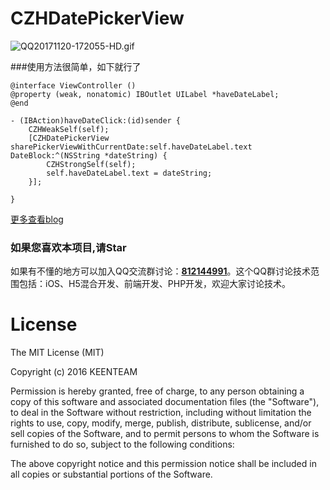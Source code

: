# CZHDatePickerView

![QQ20171120-172055-HD.gif](http://upload-images.jianshu.io/upload_images/6709174-3c504e0da33200a9.gif?imageMogr2/auto-orient/strip%7CimageView2/2/w/1240)

###使用方法很简单，如下就行了

```
@interface ViewController ()
@property (weak, nonatomic) IBOutlet UILabel *haveDateLabel;
@end
```

```
- (IBAction)haveDateClick:(id)sender {
    CZHWeakSelf(self);
    [CZHDatePickerView sharePickerViewWithCurrentDate:self.haveDateLabel.text DateBlock:^(NSString *dateString) {
        CZHStrongSelf(self);
        self.haveDateLabel.text = dateString;
    }];
    
}
```


[更多查看blog](http://blog.csdn.net/HurryUpCheng)

### 如果您喜欢本项目,请Star

如果有不懂的地方可以加入QQ交流群讨论：<a target="_blank" href="//shang.qq.com/wpa/qunwpa?idkey=c9dc4ab0b2062e0004b3b2ed556da1ce898631742e15780297feb3465ad08eda">**812144991**</a>。这个QQ群讨论技术范围包括：iOS、H5混合开发、前端开发、PHP开发，欢迎大家讨论技术。


# License
The MIT License (MIT)

Copyright (c) 2016 KEENTEAM

Permission is hereby granted, free of charge, to any person obtaining a copy of this software and associated documentation files (the "Software"), to deal in the Software without restriction, including without limitation the rights to use, copy, modify, merge, publish, distribute, sublicense, and/or sell copies of the Software, and to permit persons to whom the Software is furnished to do so, subject to the following conditions:

The above copyright notice and this permission notice shall be included in all copies or substantial portions of the Software.

